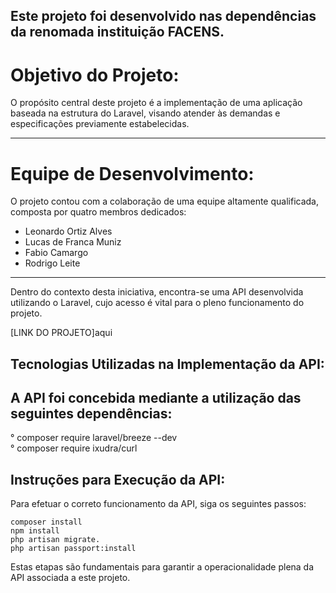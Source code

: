 ## Este projeto foi desenvolvido nas dependências da renomada instituição FACENS.

<h1> Objetivo do Projeto: </h1>

<p> 
    O propósito central deste projeto é a implementação de uma aplicação baseada 
    na estrutura do Laravel, visando atender às demandas e especificações previamente estabelecidas.
</P>

<hr />

<h1> Equipe de Desenvolvimento: </h1>

O projeto contou com a colaboração de uma equipe altamente qualificada, composta por quatro membros dedicados:

<ul>
    <li> Leonardo Ortiz Alves </li>
    <li> Lucas de Franca Muniz </li>
    <li> Fabio Camargo </li>
    <li> Rodrigo Leite </li>
</ul>

    
<hr />
    

<p>
    Dentro do contexto desta iniciativa, encontra-se uma API desenvolvida utilizando o Laravel, cujo acesso é vital para o pleno funcionamento do projeto.
</p>

[LINK DO PROJETO]aqui

## Tecnologias Utilizadas na Implementação da API: 
<h2> A API foi concebida mediante a utilização das seguintes dependências: </h2>

   ° composer require laravel/breeze --dev <br />
   ° composer require ixudra/curl

## Instruções para Execução da API:

Para efetuar o correto funcionamento da API, siga os seguintes passos:

    composer install 
    npm install 
    php artisan migrate.
    php artisan passport:install 

Estas etapas são fundamentais para garantir a operacionalidade plena da API associada a este projeto.
